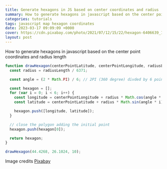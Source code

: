 ```yaml
---
title: Generate hexagons in JS based on center coordinates and radius
summary: How to generate hexagons in javascript based on the center point coordinates and radius length
categories: tutorials
tags: javascript map hexagon coordinates
date: 2023-03-17 09:09:09 +0000
cover: https://cdn.pixabay.com/photo/2021/07/12/15/22/hexagon-6406639_1280.jpg
layout: post
---
```


How to generate hexagons in javascript based on the center point coordinates and radius length

```js
function drawHexagon(centerPointLatitude, centerPointLongitude, radiusLength) {
  const radius = radiusLength / 6371;

  const angle = (2 * Math.PI) / 6; // 2PI (360 degree) divded by 6 points of the hexagon shape

  const hexagon = [];
  for (var i = 0; i < 6; i++) {
    const longitude = centerPointLongitude + radius * Math.cos(angle * i);
    const latitude = centerPointLatitude + radius * Math.sin(angle * i);

    hexagon.push([longitude, latitude]);
  }

  // close the polygon adding the initial point
  hexagon.push(hexagon[0]);

  return hexagon;
}

drawHexagon(44.4268, 26.1024, 10);
```

Image credits <a href="https://pixabay.com/images/id-6406639/" target="_blank">Pixabay</a>
